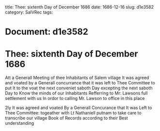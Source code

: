 title: Thee: sixtenth Day of December 1686
date: 1686-12-16
slug: d1e3582
category: SalVRec
tags: 




# Document: d1e3582


# Thee: sixtenth Day of December 1686

Att a Generall Meeting of thee Inhabitants of Salem village It was agreed and voated by a Generall concurrance that it was left to Thee Committee to put It to the voat the next conveniet saboth Day excepting the next saboth Day to Know the minds of our Inhabitants Refferring to Mr: Lawsons full settlement with us In ordor to calling Mr. Lawson to office in this place

2ly It was agreed and voated By a Generall Concurance that It was Left to Thee Committee: togeather with Lt Nathaniell putnam to take care to transcribe our village Book of Records according to their Best understanding
